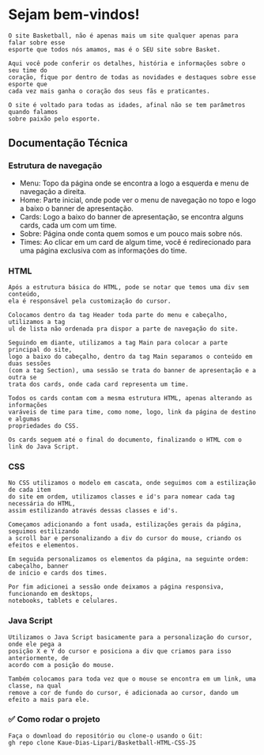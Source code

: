 # __Sejam bem-vindos!__
    O site Basketball, não é apenas mais um site qualquer apenas para falar sobre esse
    esporte que todos nós amamos, mas é o SEU site sobre Basket.
    
    Aqui você pode conferir os detalhes, história e informações sobre o seu time do
    coração, fique por dentro de todas as novidades e destaques sobre esse esporte que
    cada vez mais ganha o coração dos seus fãs e praticantes.

    O site é voltado para todas as idades, afinal não se tem parâmetros quando falamos
    sobre paixão pelo esporte.

## __Documentação Técnica__
### Estrutura de navegação
* Menu: Topo da página onde se encontra a logo a esquerda e menu de navegação
  a direita.
* Home: Parte inicial, onde pode ver o menu de navegação no topo e logo a baixo o
  banner de apresentação.
* Cards: Logo a baixo do banner de apresentação, se encontra alguns cards, cada
  um com um time.
* Sobre: Página onde conta quem somos e um pouco mais sobre nós.
* Times: Ao clicar em um card de algum time, você é redirecionado para uma página
  exclusiva com as informações do time.

### HTML
    Após a estrutura básica do HTML, pode se notar que temos uma div sem conteúdo,
    ela é responsável pela customização do cursor.

    Colocamos dentro da tag Header toda parte do menu e cabeçalho, utilizamos a tag
    ul de lista não ordenada pra dispor a parte de navegação do site.
  
    Seguindo em diante, utilizamos a tag Main para colocar a parte principal do site,
    logo a baixo do cabeçalho, dentro da tag Main separamos o conteúdo em duas sessões
    (com a tag Section), uma sessão se trata do banner de apresentação e a outra se
    trata dos cards, onde cada card representa um time.

    Todos os cards contam com a mesma estrutura HTML, apenas alterando as informações
    varáveis de time para time, como nome, logo, link da página de destino e algumas
    propriedades do CSS.

    Os cards seguem até o final do documento, finalizando o HTML com o link do Java Script.

### CSS
    No CSS utilizamos o modelo em cascata, onde seguimos com a estilização de cada item
    do site em ordem, utilizamos classes e id's para nomear cada tag necessária do HTML,
    assim estilizando através dessas classes e id's.

    Começamos adicionando a font usada, estilizações gerais da página, seguimos estilizando
    a scroll bar e personalizando a div do cursor do mouse, criando os efeitos e elementos.
    
    Em seguida personalizamos os elementos da página, na seguinte ordem: cabeçalho, banner
    de início e cards dos times.

    Por fim adicionei a sessão onde deixamos a página responsiva, funcionando em desktops,
    notebooks, tablets e celulares.

### Java Script
    Utilizamos o Java Script basicamente para a personalização do cursor, onde ele pega a
    posição X e Y do cursor e posiciona a div que criamos para isso anteriormente, de
    acordo com a posição do mouse.

    Também colocamos para toda vez que o mouse se encontra em um link, uma classe, na qual
    remove a cor de fundo do cursor, é adicionada ao cursor, dando um efeito a mais para ele.

### ✅ Como rodar o projeto
    Faça o download do repositório ou clone-o usando o Git:
    gh repo clone Kaue-Dias-Lipari/Basketball-HTML-CSS-JS


